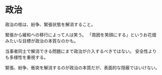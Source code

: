 # 政治

政治の核は、紛争、緊張状態を解消すること。

緊張から緩和への移行によって人は笑う。
「周囲を笑顔にする」というお花畑みたいな目標が政治の本質なのかも。

当事者同士で解消できる問題にまで政治が介入するべきではない。
安全性よりも多様性を重視する。

緊張、紛争、衝突を解消するのが政治の本質だが、表面的な隠蔽ではいけない。
